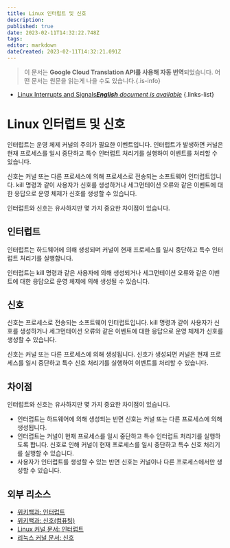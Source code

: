 ```yaml
---
title: Linux 인터럽트 및 신호
description: 
published: true
date: 2023-02-11T14:32:22.748Z
tags: 
editor: markdown
dateCreated: 2023-02-11T14:32:21.091Z
---
```


> 이 문서는 **Google Cloud Translation API를 사용해 자동 번역**되었습니다.
어떤 문서는 원문을 읽는게 나을 수도 있습니다.{.is-info}



- [Linux Interrupts and Signals***English** document is available*](/en/Knowledge-base/Linux/linux-interrupts-and-signals)
{.links-list}


# Linux 인터럽트 및 신호

인터럽트는 운영 체제 커널의 주의가 필요한 이벤트입니다. 인터럽트가 발생하면 커널은 현재 프로세스를 일시 중단하고 특수 인터럽트 처리기를 실행하여 이벤트를 처리할 수 있습니다.

신호는 커널 또는 다른 프로세스에 의해 프로세스로 전송되는 소프트웨어 인터럽트입니다. kill 명령과 같이 사용자가 신호를 생성하거나 세그먼테이션 오류와 같은 이벤트에 대한 응답으로 운영 체제가 신호를 생성할 수 있습니다.

인터럽트와 신호는 유사하지만 몇 가지 중요한 차이점이 있습니다.

## 인터럽트

인터럽트는 하드웨어에 의해 생성되며 커널이 현재 프로세스를 일시 중단하고 특수 인터럽트 처리기를 실행합니다.

인터럽트는 kill 명령과 같은 사용자에 의해 생성되거나 세그먼테이션 오류와 같은 이벤트에 대한 응답으로 운영 체제에 의해 생성될 수 있습니다.

## 신호

신호는 프로세스로 전송되는 소프트웨어 인터럽트입니다. kill 명령과 같이 사용자가 신호를 생성하거나 세그먼테이션 오류와 같은 이벤트에 대한 응답으로 운영 체제가 신호를 생성할 수 있습니다.

신호는 커널 또는 다른 프로세스에 의해 생성됩니다. 신호가 생성되면 커널은 현재 프로세스를 일시 중단하고 특수 신호 처리기를 실행하여 이벤트를 처리할 수 있습니다.

## 차이점

인터럽트와 신호는 유사하지만 몇 가지 중요한 차이점이 있습니다.

- 인터럽트는 하드웨어에 의해 생성되는 반면 신호는 커널 또는 다른 프로세스에 의해 생성됩니다.
- 인터럽트는 커널이 현재 프로세스를 일시 중단하고 특수 인터럽트 처리기를 실행하도록 합니다. 신호로 인해 커널이 현재 프로세스를 일시 중단하고 특수 신호 처리기를 실행할 수 있습니다.
- 사용자가 인터럽트를 생성할 수 있는 반면 신호는 커널이나 다른 프로세스에서만 생성할 수 있습니다.

## 외부 리소스

- [위키백과: 인터럽트](https://en.wikipedia.org/wiki/Interrupt)
- [위키백과: 신호(컴퓨팅)](https://en.wikipedia.org/wiki/Signal_(컴퓨팅))
- [Linux 커널 문서: 인터럽트](https://www.kernel.org/doc/Documentation/virtual/kvm/async_pf.txt)
- [리눅스 커널 문서: 신호](https://www.kernel.org/doc/Documentation/signals.txt)